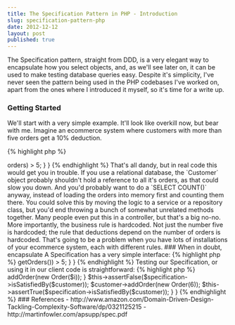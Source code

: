 ```yaml
---
title: The Specification Pattern in PHP - Introduction
slug: specification-pattern-php
date: 2012-12-12
layout: post
published: true
---
```



The Specification pattern, straight from DDD, is a very elegant way to encapsulate how you select objects, and, as we'll
see later on, it can be used to make testing database queries easy. Despite it's simplicity, I've never seen the pattern
being used in the PHP codebases I've worked on, apart from the ones where I introduced it myself, so it's time for a write up.

### Getting Started

We'll start with a very simple example. It'll look like overkill now, but bear with me. Imagine an ecommerce system
where customers with more than five orders get a 10% deduction.

{% highlight php %}
<?php
class Customer {
  private $orders = array();
  public function qualifiesForDeduction() {
    return count($this->orders) > 5;
  }
}
{% endhighlight %}

That's all dandy, but in real code this would get you in trouble. If you use a relational database, the `Customer` object
probably shouldn't hold a reference to all it's orders, as that could slow you down. And you'd probably want to do a `SELECT COUNT()` anyway,
instead of loading the orders into memory first and counting them there. You could solve this by moving the logic to a service
or a repository class, but you'd end throwing a bunch of somewhat unrelated methods together. Many people even put this in
a controller, but that's a big no-no.

More importantly, the business rule is hardcoded. Not just the number five is hardcoded; the rule that deductions depend
on the number of orders is hardcoded. That's going to be a problem when you have lots of installations of your ecommerce
system, each with different rules.

### When in doubt, encapsulate

A Specification has a very simple interface:

{% highlight php %}
<?php
interface CustomerSpecification {
  /** @return bool */
  function isSatisfiedBy(Customer $customer);
}
{% endhighlight %}

The `isSatisfiedBy()` method is always a simple yes/no question, and always takes just one argument, the object under scrutiny.

Now we can encapsulate our business rule in a separate class:

{% highlight php %}
<?php
class CustomerQualifiesForDeduction implements CustomerSpecification {
  public function isSatisfiedBy(Customer $customer) {
    return count($customer->getOrders()) > 5;
  }
}
{% endhighlight %}

Testing our Specification, or using it in our client code is straightforward:

{% highlight php %}
<?php
class CustomerQualifiesForDeduction extends PHPUnit_Framework_TestCase {
  public function testCustomerWithOverFiveOrdersSatisfiesSpecification() {
    $specification = new CustomerQualifiesForDeduction;
    $customer = new Customer;
    foreach(range(1,5) as $i) { $customer->addOrder(new Order($i)); }

    $this->assertFalse($specification->isSatisfiedBy($customer));
    $customer->addOrder(new Order(6));
    $this->assertTrue($specification->isSatisfiedBy($customer));
  }
}
{% endhighlight %}






### References

- http://www.amazon.com/Domain-Driven-Design-Tackling-Complexity-Software/dp/0321125215
- http://martinfowler.com/apsupp/spec.pdf

